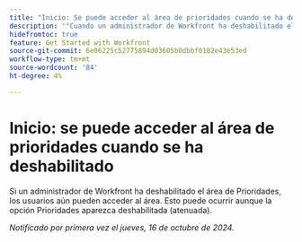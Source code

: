 ```yaml
---
title: "Inicio: Se puede acceder al área de prioridades cuando se ha deshabilitado"
description: '"Cuando un administrador de Workfront ha deshabilitado el área de Prioridades, los usuarios aún pueden acceder al área. Esto puede ocurrir aunque la opción Prioridades aparezca deshabilitada (atenuada)".'
hidefromtoc: true
feature: Get Started with Workfront
source-git-commit: 6e06225c52775894d03605b0dbbf0182e43e53ed
workflow-type: tm+mt
source-wordcount: '84'
ht-degree: 4%

---
```



# Inicio: se puede acceder al área de prioridades cuando se ha deshabilitado

Si un administrador de Workfront ha deshabilitado el área de Prioridades, los usuarios aún pueden acceder al área. Esto puede ocurrir aunque la opción Prioridades aparezca deshabilitada (atenuada).

_Notificado por primera vez el jueves, 16 de octubre de 2024._
